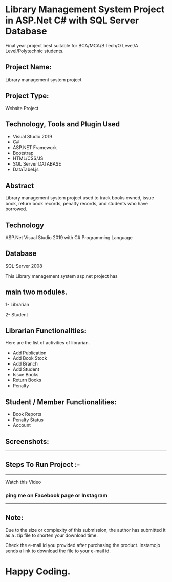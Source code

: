 # Library Management System Project in ASP.Net C# with SQL Server Database
Final year project best suitable for BCA/MCA/B.Tech/O Level/A Level/Polytechnic students.


## Project Name:
Library management system project 



## Project Type:
Website Project



## Technology, Tools and Plugin Used
+ Visual Studio 2019
+ C#
+ ASP.NET Framework
+ Bootstrap
+ HTML/CSS/JS
+ SQL Server DATABASE
+ DataTabel.js


## Abstract 
Library management system project used to track books owned, issue book, return book records, penalty records, and students who have borrowed.



## Technology
ASP.Net Visual Studio 2019 with C# Programming Language



## Database
SQL-Server 2008





This Library management system asp.net project has 
## main two modules.

1- Librarian

2- Student


## Librarian Functionalities:
Here are the list of activities of librarian.

+ Add Publication
+ Add Book Stock
+ Add Branch
+ Add Student
+ Issue Books
+ Return Books
+ Penalty


## Student / Member Functionalities:
+ Book Reports
+ Penalty Status
+ Account

## Screenshots:

----------------------------------------------

## Steps To Run Project :-

-----------------------------------------------

Watch this Video

### ping me on Facebook page or Instagram

------------------------------------------------

## Note:
 Due to the size or complexity of this submission, the author has submitted it as a .zip file to shorten your download time.



Check the e-mail id you provided after purchasing the product. Instamojo sends a link to download the file to your e-mail id.

# Happy Coding.
